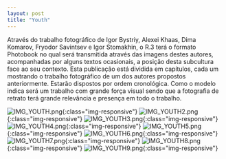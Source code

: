 ```yaml
---
layout: post
title: "Youth"
---
```


Através do trabalho fotográfico de Igor Bystriy, Alexei Khaas, Dima Komarov, Fryodor Savintsev e Igor Stomakhin, o R.3 terá o formato Photobook no qual será transmitida através das imagens destes autores, acompanhadas por alguns textos ocasionais, a posição desta subcultura face ao seu contexto. Esta publicação está dividida em capítulos, cada um mostrando o trabalho fotográfico de um dos autores propostos anteriormente. Estarão dispostos por ordem cronológica. Como o modelo indica será um trabalho com grande força visual sendo que a fotografia de retrato terá grande relevância e presença em todo o trabalho.


![IMG_YOUTH.png](/assets/images/IMG_YOUTH.png){:class="img-responsive"}
![IMG_YOUTH2.png](/assets/images/IMG_YOUTH2.png){:class="img-responsive"}
![IMG_YOUTH3.png](/assets/images/IMG_YOUTH3.png){:class="img-responsive"}
![IMG_YOUTH4.png](/assets/images/IMG_YOUTH4.png){:class="img-responsive"}
![IMG_YOUTH5.png](/assets/images/IMG_YOUTH5.png){:class="img-responsive"}
![IMG_YOUTH6.png](/assets/images/IMG_YOUTH6.png){:class="img-responsive"}
![IMG_YOUTH7.png](/assets/images/IMG_YOUTH7.png){:class="img-responsive"}
![IMG_YOUTH8.png](/assets/images/IMG_YOUTH8.png){:class="img-responsive"}
![IMG_YOUTH9.png](/assets/images/IMG_YOUTH9.png){:class="img-responsive"}